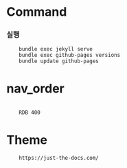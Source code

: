 # Command 

### 실행
```
    bundle exec jekyll serve
    bundle exec github-pages versions
    bundle update github-pages 
```

# nav_order
```

    RDB 400
```


# Theme
```
    https://just-the-docs.com/
```

